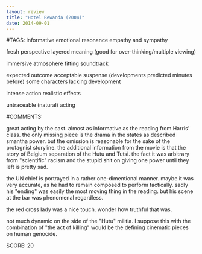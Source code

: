 ```yaml
---
layout: review
title: "Hotel Rewanda (2004)"
date: 2014-09-01
---
```


#TAGS:
informative
emotional resonance
empathy and sympathy

fresh perspective
layered meaning (good for over-thinking/multiple viewing)

immersive atmosphere
fitting soundtrack

expected outcome
acceptable suspense (developments predicted minutes before)
some characters lacking development

intense action
realistic effects

untraceable (natural) acting

#COMMENTS:

great acting by the cast. almost as informative as the reading from Harris' class. the only missing piece is the drama in the states as described smantha power. but the omission is reasonable for the sake of the protagnist storyline. the additional information from the movie is that the story of Belgium separation of the Hutu and Tutsi. the fact it was arbitrary from "scientific" racism and the stupid shit on giving one power until they left is pretty sad.

the UN chief is portrayed in a rather one-dimentional manner. maybe it was very accurate, as he had to remain composed to perform tactically. sadly his "ending" was easily the most moving thing in the reading. but his scene at the bar was phenomenal regardless.

the red cross lady was a nice touch. wonder how truthful that was.

not much dynamic on the side of the "Hutu" militia. I suppose this with the combination of "the act of killing" would be the defining cinematic pieces on human genocide.





SCORE:
20
